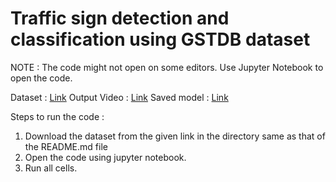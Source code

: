 # Traffic sign detection and classification using GSTDB dataset

NOTE : The code might not open on some editors. Use Jupyter Notebook to open the code.

Dataset : [Link](https://drive.google.com/drive/folders/1qzt1moD2YepBb_VgucqmmUg39FE2KsOA?usp=share_link)
Output Video : [Link](https://drive.google.com/file/d/1EkbCdZD0PKselFw1BHm6f_TDJpJiu_de/view?usp=share_link)
Saved model : [Link](https://drive.google.com/drive/folders/1dVESgNVrWJsqagEomX8axqQHAq0eYddh?usp=share_link)

Steps to run the code :

1. Download the dataset from the given link in the directory same as
   that of the README.md file
2. Open the code using jupyter notebook.
3. Run all cells.



